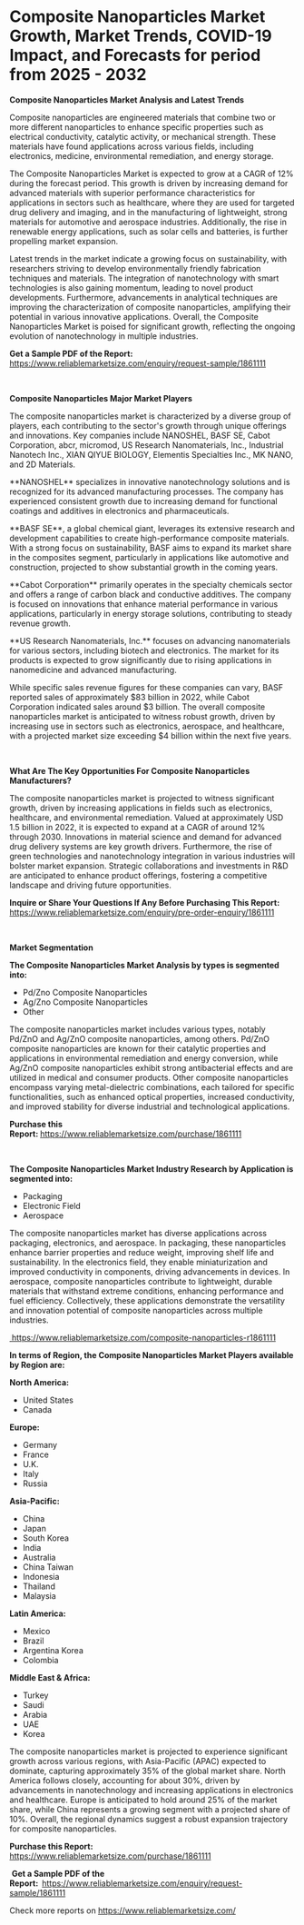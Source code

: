 <p><h1>Composite Nanoparticles Market Growth, Market Trends, COVID-19 Impact, and Forecasts for period from 2025 - 2032</h1></p><p><strong>Composite Nanoparticles Market Analysis and Latest Trends</strong></p>
<p><p>Composite nanoparticles are engineered materials that combine two or more different nanoparticles to enhance specific properties such as electrical conductivity, catalytic activity, or mechanical strength. These materials have found applications across various fields, including electronics, medicine, environmental remediation, and energy storage.</p><p>The Composite Nanoparticles Market is expected to grow at a CAGR of 12% during the forecast period. This growth is driven by increasing demand for advanced materials with superior performance characteristics for applications in sectors such as healthcare, where they are used for targeted drug delivery and imaging, and in the manufacturing of lightweight, strong materials for automotive and aerospace industries. Additionally, the rise in renewable energy applications, such as solar cells and batteries, is further propelling market expansion.</p><p>Latest trends in the market indicate a growing focus on sustainability, with researchers striving to develop environmentally friendly fabrication techniques and materials. The integration of nanotechnology with smart technologies is also gaining momentum, leading to novel product developments. Furthermore, advancements in analytical techniques are improving the characterization of composite nanoparticles, amplifying their potential in various innovative applications. Overall, the Composite Nanoparticles Market is poised for significant growth, reflecting the ongoing evolution of nanotechnology in multiple industries.</p></p>
<p><strong>Get a Sample PDF of the Report:&nbsp;</strong> <a href="https://www.reliablemarketsize.com/enquiry/request-sample/1861111?utm_campaign=2747&utm_medium=2&utm_source=Github&utm_content=ia&utm_term=02042025&utm_id=composite-nanoparticles">https://www.reliablemarketsize.com/enquiry/request-sample/1861111</a></p>
<p>&nbsp;</p>
<p><strong>Composite Nanoparticles Major Market Players</strong></p>
<p><p>The composite nanoparticles market is characterized by a diverse group of players, each contributing to the sector's growth through unique offerings and innovations. Key companies include NANOSHEL, BASF SE, Cabot Corporation, abcr, micromod, US Research Nanomaterials, Inc., Industrial Nanotech Inc., XIAN QIYUE BIOLOGY, Elementis Specialties Inc., MK NANO, and 2D Materials.</p><p>**NANOSHEL** specializes in innovative nanotechnology solutions and is recognized for its advanced manufacturing processes. The company has experienced consistent growth due to increasing demand for functional coatings and additives in electronics and pharmaceuticals. </p><p>**BASF SE**, a global chemical giant, leverages its extensive research and development capabilities to create high-performance composite materials. With a strong focus on sustainability, BASF aims to expand its market share in the composites segment, particularly in applications like automotive and construction, projected to show substantial growth in the coming years.</p><p>**Cabot Corporation** primarily operates in the specialty chemicals sector and offers a range of carbon black and conductive additives. The company is focused on innovations that enhance material performance in various applications, particularly in energy storage solutions, contributing to steady revenue growth.</p><p>**US Research Nanomaterials, Inc.** focuses on advancing nanomaterials for various sectors, including biotech and electronics. The market for its products is expected to grow significantly due to rising applications in nanomedicine and advanced manufacturing.</p><p>While specific sales revenue figures for these companies can vary, BASF reported sales of approximately $83 billion in 2022, while Cabot Corporation indicated sales around $3 billion. The overall composite nanoparticles market is anticipated to witness robust growth, driven by increasing use in sectors such as electronics, aerospace, and healthcare, with a projected market size exceeding $4 billion within the next five years.</p></p>
<p>&nbsp;</p>
<p><strong>What Are The Key Opportunities For Composite Nanoparticles Manufacturers?</strong></p>
<p><p>The composite nanoparticles market is projected to witness significant growth, driven by increasing applications in fields such as electronics, healthcare, and environmental remediation. Valued at approximately USD 1.5 billion in 2022, it is expected to expand at a CAGR of around 12% through 2030. Innovations in material science and demand for advanced drug delivery systems are key growth drivers. Furthermore, the rise of green technologies and nanotechnology integration in various industries will bolster market expansion. Strategic collaborations and investments in R&D are anticipated to enhance product offerings, fostering a competitive landscape and driving future opportunities.</p></p>
<p><strong>Inquire or Share Your Questions If Any Before Purchasing This Report:</strong> <a href="https://www.reliablemarketsize.com/enquiry/pre-order-enquiry/1861111?utm_campaign=2747&utm_medium=2&utm_source=Github&utm_content=ia&utm_term=02042025&utm_id=composite-nanoparticles">https://www.reliablemarketsize.com/enquiry/pre-order-enquiry/1861111</a></p>
<p>&nbsp;</p>
<p><strong>Market Segmentation</strong></p>
<p><strong>The Composite Nanoparticles Market Analysis by types is segmented into:</strong></p>
<p><ul><li>Pd/Zno Composite Nanoparticles</li><li>Ag/Zno Composite Nanoparticles</li><li>Other</li></ul></p>
<p><p>The composite nanoparticles market includes various types, notably Pd/ZnO and Ag/ZnO composite nanoparticles, among others. Pd/ZnO composite nanoparticles are known for their catalytic properties and applications in environmental remediation and energy conversion, while Ag/ZnO composite nanoparticles exhibit strong antibacterial effects and are utilized in medical and consumer products. Other composite nanoparticles encompass varying metal-dielectric combinations, each tailored for specific functionalities, such as enhanced optical properties, increased conductivity, and improved stability for diverse industrial and technological applications.</p></p>
<p><strong>Purchase this Report:&nbsp;</strong><a href="https://www.reliablemarketsize.com/purchase/1861111?utm_campaign=2747&utm_medium=2&utm_source=Github&utm_content=ia&utm_term=02042025&utm_id=composite-nanoparticles">https://www.reliablemarketsize.com/purchase/1861111</a></p>
<p>&nbsp;</p>
<p><strong>The Composite Nanoparticles Market Industry Research by Application is segmented into:</strong></p>
<p><ul><li>Packaging</li><li>Electronic Field</li><li>Aerospace</li></ul></p>
<p><p>The composite nanoparticles market has diverse applications across packaging, electronics, and aerospace. In packaging, these nanoparticles enhance barrier properties and reduce weight, improving shelf life and sustainability. In the electronics field, they enable miniaturization and improved conductivity in components, driving advancements in devices. In aerospace, composite nanoparticles contribute to lightweight, durable materials that withstand extreme conditions, enhancing performance and fuel efficiency. Collectively, these applications demonstrate the versatility and innovation potential of composite nanoparticles across multiple industries.</p></p>
<p><a href="https://www.reliablemarketsize.com/composite-nanoparticles-r1861111?utm_campaign=2747&utm_medium=2&utm_source=Github&utm_content=ia&utm_term=02042025&utm_id=composite-nanoparticles">&nbsp;https://www.reliablemarketsize.com/composite-nanoparticles-r1861111</a></p>
<p><strong>In terms of Region, the Composite Nanoparticles Market Players available by Region are:</strong></p>
<p>
    <p> <strong> North America: </strong>
        <ul>
            <li>United States</li>
            <li>Canada</li>
        </ul>
        </p> 
    <p> <strong> Europe: </strong>
        <ul>
            <li>Germany</li>
            <li>France</li>
            <li>U.K.</li>
            <li>Italy</li>
            <li>Russia</li>
        </ul>
        </p> 
    <p> <strong> Asia-Pacific: </strong>
        <ul>
            <li>China</li>
            <li>Japan</li>
            <li>South Korea</li>
            <li>India</li>
            <li>Australia</li>
            <li>China Taiwan</li>
            <li>Indonesia</li>
            <li>Thailand</li>
            <li>Malaysia</li>
        </ul>
        </p> 
    <p> <strong> Latin America: </strong>
        <ul>
            <li>Mexico</li>
            <li>Brazil</li>
            <li>Argentina Korea</li>
            <li>Colombia</li>
        </ul>
        </p> 
    <p> <strong> Middle East & Africa: </strong>
        <ul>
            <li>Turkey</li>
            <li>Saudi</li>
            <li>Arabia</li>
            <li>UAE</li>
            <li>Korea</li>
        </ul>
    </p>
    </p>
<p><p>The composite nanoparticles market is projected to experience significant growth across various regions, with Asia-Pacific (APAC) expected to dominate, capturing approximately 35% of the global market share. North America follows closely, accounting for about 30%, driven by advancements in nanotechnology and increasing applications in electronics and healthcare. Europe is anticipated to hold around 25% of the market share, while China represents a growing segment with a projected share of 10%. Overall, the regional dynamics suggest a robust expansion trajectory for composite nanoparticles.</p></p>
<p><strong>Purchase this Report: </strong><a href="https://www.reliablemarketsize.com/purchase/1861111?utm_campaign=2747&utm_medium=2&utm_source=Github&utm_content=ia&utm_term=02042025&utm_id=composite-nanoparticles">https://www.reliablemarketsize.com/purchase/1861111</a></p>
<p>&nbsp;<strong>Get a Sample PDF of the Report:&nbsp;&nbsp;</strong><a href="https://www.reliablemarketsize.com/enquiry/request-sample/1861111?utm_campaign=2747&utm_medium=2&utm_source=Github&utm_content=ia&utm_term=02042025&utm_id=composite-nanoparticles">https://www.reliablemarketsize.com/enquiry/request-sample/1861111</a></p>
<p><strong></strong></p>
<p>Check more reports on <a href="https://www.reliablemarketsize.com/?utm_campaign=2747&utm_medium=2&utm_source=Github&utm_content=ia&utm_term=02042025&utm_id=composite-nanoparticles">https://www.reliablemarketsize.com/</a></p>
